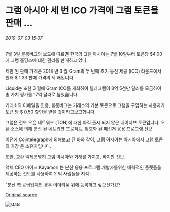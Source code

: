 # 그램 아시아 세 번 ICO 가격에 그램 토큰을 판매 ...

###### 2019-07-03 15:07

7월 3일 블룸버그의 보도에 따르면 한국의 그램 아시아는 7월 10일부터 토큰당 $4.00에 그램 홀딩스에 대한 권리를 판매하고 있다.

제안 된 판매 가격은 2018 년 3 월 Gram의 두 번째 초기 동전 제공 (ICO) 라운드에서 원래 $ 1.33 판매 가격의 세 배입니다.

Liquid는 또한 3 월에 Gram ICO를 개최하여 텔레그램이 8억 5천만 달러를 모금하여 총 가치 평가를 17억 달러로 높였습니다.

거래소의 이메일을 인용, 블룸버그는 거래소의 기본 토큰으로 그램을 구입하는 사용자가 토큰 당 $ 0.50 할인을 받을 것이라고보고합니다.

그램은 전보 오픈 네트워크 (TON)에 대한 아직 출시 되지 않은 네이티브 토큰입니다, 오픈 소스에 의해 분산 된 네트워크 프로젝트, 암호화 된 메신저 응용 프로그램 전보.

이전에 Cointelegraph에 의해보고 된 바와 같이, 그램 아시아는 아시아에서 그램 토큰의 가장 큰 소유자입니다.

또한, 교환 액체분명히 그램 아시아와 거래를 가지고, 하지만 전보.

액체 CEO 마이크 Kayamori 는 분산 응용 프로그램 개발자를위한 매력적인 플랫폼을 제공하는 전보를 사용하여 2 억 사람들을 지적 :

"분산 앱 공급업체인 경우 이더리움 위에 등록하고 싶으신가요?

[Original source](https://cointelegraph.com/news/gram-asia-to-sell-gram-tokens-at-three-times-ico-price)

![stats](https://c.statcounter.com/11760860/0/a89fa40b/1/ "stats")